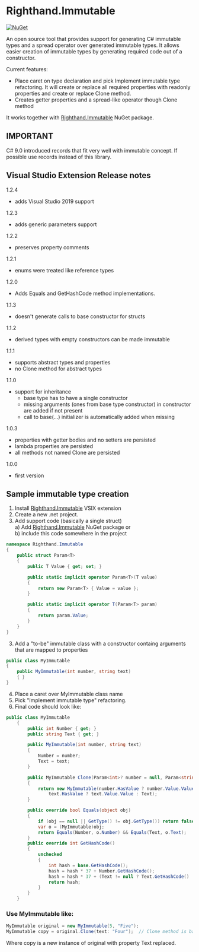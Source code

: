 # Righthand.Immutable

[![NuGet](https://img.shields.io/nuget/v/Righthand.Immutable.svg)](https://www.nuget.org/packages/Righthand.Immutable)

An open source tool that provides support for generating C# immutable types and a spread operator over generated immutable types. It allows easier creation of immutable types by generating required code out of a constructor.

Current features:

* Place caret on type declaration and pick Implement immutable type refactoring. It will create or replace all required properties with readonly properties and create or replace Clone method. 
* Creates getter properties and a spread-like operator though Clone method

It works together with [Righthand.Immutable](https://www.nuget.org/packages/Righthand.Immutable) NuGet package.

## IMPORTANT

C# 9.0 introduced records that fit very well with immutable concept. If possible use records instead of this library.

## Visual Studio Extension Release notes
1.2.4

* adds Visual Studio 2019 support

1.2.3

* adds generic parameters support

1.2.2

* preserves property comments

1.2.1 
* enums were treated like reference types

1.2.0

* Adds Equals and GetHashCode method implementations.

1.1.3

* doesn't generate calls to base constructor for structs

1.1.2

- derived types with empty constructors can be made immutable

1.1.1
- supports abstract types and properties
- no Clone method for abstract types

1.1.0
- support for inheritance
    - base type has to have a single constructor
    - missing arguments (ones from base type constructor) in constructor are added if not present
    - call to base(...) initializer is automatically added when missing

1.0.3
- properties with getter bodies and no setters are persisted
- lambda properties are persisted
- all methods not named Clone are persisted

1.0.0
- first version

## Sample immutable type creation

1. Install [Righthand.Immutable](https://marketplace.visualstudio.com/items?itemName=MihaMarkic.RighthandImmutable) VSIX extension
1. Create a new .net project.  
2. Add support code (basically a single struct)  
a) Add [Righthand.Immutable](https://www.nuget.org/packages/Righthand.Immutable) NuGet package or  
b) include this code somewhere in the project
```csharp
namespace Righthand.Immutable
{
    public struct Param<T>
    {
        public T Value { get; set; }

        public static implicit operator Param<T>(T value)
        {
            return new Param<T> { Value = value };
        }

        public static implicit operator T(Param<T> param)
        {
            return param.Value;
        }
    }
}
```
3. Add a "to-be" immutable class with a constructor containg arguments that are mapped to properties
```csharp
public class MyImmutable
{
    public MyImmutable(int number, string text)
    { }
}
```
4. Place a caret over MyImmutable class name
5. Pick "Implement immutable type" refactoring.
6. Final code should look like:
```csharp
public class MyImmutable
    {
        public int Number { get; }
        public string Text { get; }

        public MyImmutable(int number, string text)
        {
            Number = number;
            Text = text;
        }

        public MyImmutable Clone(Param<int>? number = null, Param<string>? text = null)
        {
            return new MyImmutable(number.HasValue ? number.Value.Value : Number,
                text.HasValue ? text.Value.Value : Text);
        }

        public override bool Equals(object obj)
        {
            if (obj == null || GetType() != obj.GetType()) return false;
            var o = (MyImmutable)obj;
            return Equals(Number, o.Number) && Equals(Text, o.Text);
        }
        public override int GetHashCode()
        {
            unchecked
            {
                int hash = base.GetHashCode();
                hash = hash * 37 + Number.GetHashCode();
                hash = hash * 37 + (Text != null ? Text.GetHashCode() : 0);
                return hash;
            }
        }       
    }
```

### Use MyImmutable like:
```csharp
MyImmutable original = new MyImmutable(5, "Five");
MyImmutable copy = original.Clone(text: "Four");  // Clone method is basically a spread operator over MyImmutable
```
Where copy is a new instance of original with property Text replaced.

